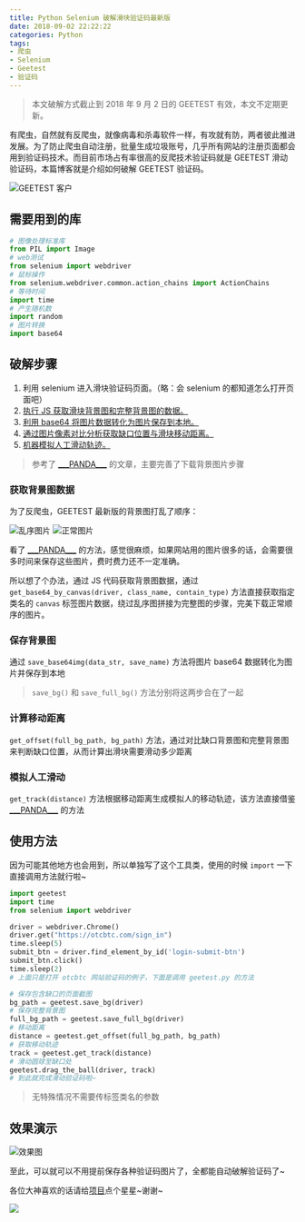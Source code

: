 ```yaml
---
title: Python Selenium 破解滑块验证码最新版
date: 2018-09-02 22:22:22
categories: Python
tags:
- 爬虫
- Selenium
- Geetest
- 验证码
---
```


>本文破解方式截止到 2018 年 9 月 2 日的 GEETEST 有效，本文不定期更新。

有爬虫，自然就有反爬虫，就像病毒和杀毒软件一样，有攻就有防，两者彼此推进发展。为了防止爬虫自动注册，批量生成垃圾账号，几乎所有网站的注册页面都会用到验证码技术。而目前市场占有率很高的反爬技术验证码就是 GEETEST 滑动验证码，本篇博客就是介绍如何破解 GEETEST 验证码。

<!-- more -->

![GEETEST 客户](http://wx1.sinaimg.cn/large/a6e9cb00ly1fuvm1s3u1bj21kw20xb29.jpg)

## 需要用到的库

```python
# 图像处理标准库
from PIL import Image
# web测试
from selenium import webdriver
# 鼠标操作
from selenium.webdriver.common.action_chains import ActionChains
# 等待时间
import time
# 产生随机数
import random
# 图片转换
import base64
```

## 破解步骤

1. 利用 selenium 进入滑块验证码页面。（略：会 selenium 的都知道怎么打开页面吧）
2. [执行 JS 获取滑块背景图和完整背景图的数据。](#获取背景图数据)
3. [利用 base64 将图片数据转化为图片保存到本地。](#保存背景图)
4. [通过图片像素对比分析获取缺口位置与滑块移动距离。](#计算移动距离)
5. [机器模拟人工滑动轨迹。](#模拟人工滑动)

>参考了 [\_\_\_PANDA\_\_\_](https://blog.csdn.net/qq_38685503/article/details/81187105) 的文章，主要完善了下载背景图片步骤

### 获取背景图数据

为了反爬虫，GEETEST 最新版的背景图打乱了顺序：

![乱序图片](http://wx3.sinaimg.cn/large/a6e9cb00ly1fuvjf3q1gtj208o04g76j.jpg)  ![正常图片](http://wx2.sinaimg.cn/large/a6e9cb00ly1fuvjhc1xjxj207804g0uh.jpg)

看了 [\_\_\_PANDA\_\_\_](https://blog.csdn.net/qq_38685503/article/details/81187105) 的方法，感觉很麻烦，如果网站用的图片很多的话，会需要很多时间来保存这些图片，费时费力还不一定准确。

所以想了个办法，通过 JS 代码获取背景图数据，通过 `get_base64_by_canvas(driver, class_name, contain_type)` 方法直接获取指定类名的 `canvas` 标签图片数据，绕过乱序图拼接为完整图的步骤，完美下载正常顺序的图片。

### 保存背景图

通过 `save_base64img(data_str, save_name)` 方法将图片 base64 数据转化为图片并保存到本地

>`save_bg()` 和 `save_full_bg()` 方法分别将这两步合在了一起

### 计算移动距离

`get_offset(full_bg_path, bg_path)` 方法，通过对比缺口背景图和完整背景图来判断缺口位置，从而计算出滑块需要滑动多少距离

### 模拟人工滑动

`get_track(distance)` 方法根据移动距离生成模拟人的移动轨迹，该方法直接借鉴 [\_\_\_PANDA\_\_\_](https://blog.csdn.net/qq_38685503/article/details/81187105) 的方法

## 使用方法

因为可能其他地方也会用到，所以单独写了这个工具类，使用的时候 `import` 一下直接调用方法就行啦~

```python
import geetest
import time
from selenium import webdriver

driver = webdriver.Chrome()
driver.get("https://otcbtc.com/sign_in")
time.sleep(5)
submit_btn = driver.find_element_by_id('login-submit-btn')
submit_btn.click()
time.sleep(2)
# 上面只是打开 otcbtc 网站验证码的例子，下面是调用 geetest.py 的方法

# 保存包含缺口的页面截图
bg_path = geetest.save_bg(driver)
# 保存完整背景图
full_bg_path = geetest.save_full_bg(driver)
# 移动距离
distance = geetest.get_offset(full_bg_path, bg_path)
# 获取移动轨迹
track = geetest.get_track(distance)
# 滑动圆球至缺口处
geetest.drag_the_ball(driver, track)
# 到此就完成滑动验证码啦~
```

>无特殊情况不需要传标签类名的参数

## 效果演示

![效果图](http://wx3.sinaimg.cn/large/a6e9cb00ly1fuv2grdkftg207s07z4e9.gif)

至此，可以就可以不用提前保存各种验证码图片了，全都能自动破解验证码了~

各位大神喜欢的话请给[项目](https://github.com/CrazyBunQnQ/SpiderTools)点个星星~谢谢~

![](http://wx1.sinaimg.cn/large/a6e9cb00ly1fuxwjpwisjg209v01pgm3.gif)